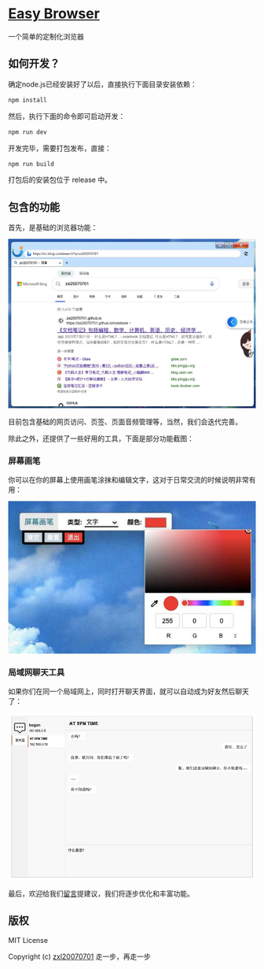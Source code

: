 # [Easy Browser](https://github.com/oi-contrib/Easy-Browser)
一个简单的定制化浏览器

## 如何开发？

确定node.js已经安装好了以后，直接执行下面目录安装依赖：

```js
npm install
```

然后，执行下面的命令即可启动开发：

```js
npm run dev
```

开发完毕，需要打包发布，直接：

```js
npm run build
```

打包后的安装包位于 release 中。

## 包含的功能

首先，是基础的浏览器功能：

<img src="./picture/browser.jpg" />

目前包含基础的网页访问、页签、页面音频管理等，当然，我们会迭代完善。

除此之外，还提供了一些好用的工具，下面是部分功能截图：

### 屏幕画笔

你可以在你的屏幕上使用画笔涂抹和编辑文字，这对于日常交流的时候说明非常有用：

<img src="./picture/painter.jpg" />

### 局域网聊天工具

如果你们在同一个局域网上，同时打开聊天界面，就可以自动成为好友然后聊天了：

<img src="./picture/talker.jpg" />

最后，欢迎给我们[留言](https://github.com/oi-contrib/Easy-Browser/issues)提建议，我们将逐步优化和丰富功能。

## 版权

MIT License

Copyright (c) [zxl20070701](https://zxl20070701.github.io/notebook/home.html) 走一步，再走一步